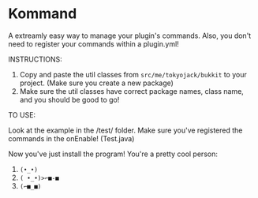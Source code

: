 # Kommand
A extreamly easy way to manage your plugin's commands. Also, you don't need to register your commands within a plugin.yml!

INSTRUCTIONS:
1. Copy and paste the util classes from ```src/me/tokyojack/bukkit``` to your project. (Make sure you create a new package)
2. Make sure the util classes have correct package names, class name, and you should be good to go!

TO USE:

Look at the example in the /test/ folder. Make sure you've registered the commands in the onEnable! (Test.java)

Now you've just install the program! You're a pretty cool person:
1. ```(•_•)```
2. ```( •_•)>⌐■-■```
3. ```(⌐■_■)```
